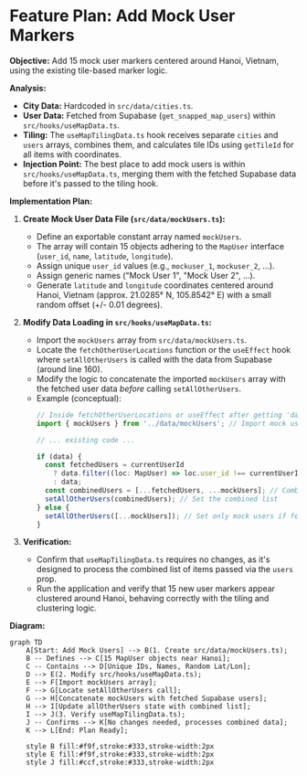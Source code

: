 # Feature Plan: Add Mock User Markers

**Objective:** Add 15 mock user markers centered around Hanoi, Vietnam, using the existing tile-based marker logic.

**Analysis:**

*   **City Data:** Hardcoded in `src/data/cities.ts`.
*   **User Data:** Fetched from Supabase (`get_snapped_map_users`) within `src/hooks/useMapData.ts`.
*   **Tiling:** The `useMapTilingData.ts` hook receives separate `cities` and `users` arrays, combines them, and calculates tile IDs using `getTileId` for all items with coordinates.
*   **Injection Point:** The best place to add mock users is within `src/hooks/useMapData.ts`, merging them with the fetched Supabase data before it's passed to the tiling hook.

**Implementation Plan:**

1.  **Create Mock User Data File (`src/data/mockUsers.ts`):**
    *   Define an exportable constant array named `mockUsers`.
    *   The array will contain 15 objects adhering to the `MapUser` interface (`user_id`, `name`, `latitude`, `longitude`).
    *   Assign unique `user_id` values (e.g., `mockuser_1`, `mockuser_2`, ...).
    *   Assign generic names ("Mock User 1", "Mock User 2", ...).
    *   Generate `latitude` and `longitude` coordinates centered around Hanoi, Vietnam (approx. 21.0285° N, 105.8542° E) with a small random offset (+/- 0.01 degrees).

2.  **Modify Data Loading in `src/hooks/useMapData.ts`:**
    *   Import the `mockUsers` array from `src/data/mockUsers.ts`.
    *   Locate the `fetchOtherUserLocations` function or the `useEffect` hook where `setAllOtherUsers` is called with the data from Supabase (around line 160).
    *   Modify the logic to concatenate the imported `mockUsers` array with the fetched user data *before* calling `setAllOtherUsers`.
    *   Example (conceptual):
        ```typescript
        // Inside fetchOtherUserLocations or useEffect after getting 'data' from Supabase
        import { mockUsers } from '../data/mockUsers'; // Import mock users

        // ... existing code ...

        if (data) {
          const fetchedUsers = currentUserId
            ? data.filter((loc: MapUser) => loc.user_id !== currentUserId)
            : data;
          const combinedUsers = [...fetchedUsers, ...mockUsers]; // Combine fetched and mock users
          setAllOtherUsers(combinedUsers); // Set the combined list
        } else {
          setAllOtherUsers([...mockUsers]); // Set only mock users if fetch fails or returns no data
        }
        ```

3.  **Verification:**
    *   Confirm that `useMapTilingData.ts` requires no changes, as it's designed to process the combined list of items passed via the `users` prop.
    *   Run the application and verify that 15 new user markers appear clustered around Hanoi, behaving correctly with the tiling and clustering logic.

**Diagram:**

```mermaid
graph TD
    A[Start: Add Mock Users] --> B(1. Create src/data/mockUsers.ts);
    B -- Defines --> C[15 MapUser objects near Hanoi];
    C -- Contains --> D[Unique IDs, Names, Random Lat/Lon];
    D --> E(2. Modify src/hooks/useMapData.ts);
    E --> F[Import mockUsers array];
    F --> G[Locate setAllOtherUsers call];
    G --> H[Concatenate mockUsers with fetched Supabase users];
    H --> I[Update allOtherUsers state with combined list];
    I --> J(3. Verify useMapTilingData.ts);
    J -- Confirms --> K[No changes needed, processes combined data];
    K --> L[End: Plan Ready];

    style B fill:#f9f,stroke:#333,stroke-width:2px
    style E fill:#f9f,stroke:#333,stroke-width:2px
    style J fill:#ccf,stroke:#333,stroke-width:2px